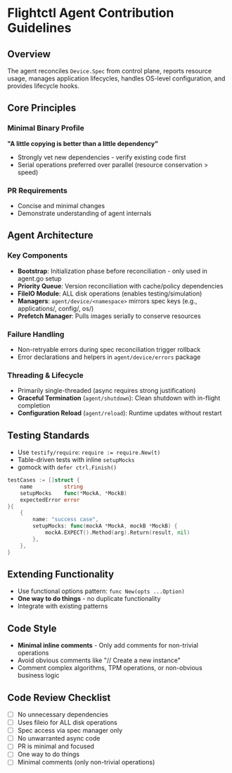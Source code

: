 # Flightctl Agent Contribution Guidelines

## Overview
The agent reconciles `Device.Spec` from control plane, reports resource usage, manages application lifecycles, handles OS-level configuration, and provides lifecycle hooks.

## Core Principles

### Minimal Binary Profile
**"A little copying is better than a little dependency"**
- Strongly vet new dependencies - verify existing code first
- Serial operations preferred over parallel (resource conservation > speed)

### PR Requirements
- Concise and minimal changes
- Demonstrate understanding of agent internals

## Agent Architecture

### Key Components
- **Bootstrap**: Initialization phase before reconciliation - only used in agent.go setup
- **Priority Queue**: Version reconciliation with cache/policy dependencies
- **FileIO Module**: ALL disk operations (enables testing/simulation)
- **Managers**: `agent/device/<namespace>` mirrors spec keys (e.g., applications/, config/, os/)
- **Prefetch Manager**: Pulls images serially to conserve resources

### Failure Handling
- Non-retryable errors during spec reconciliation trigger rollback
- Error declarations and helpers in `agent/device/errors` package

### Threading & Lifecycle
- Primarily single-threaded (async requires strong justification)
- **Graceful Termination** (`agent/shutdown`): Clean shutdown with in-flight completion
- **Configuration Reload** (`agent/reload`): Runtime updates without restart

## Testing Standards
- Use `testify/require`: `require := require.New(t)`
- Table-driven tests with inline `setupMocks`
- gomock with `defer ctrl.Finish()`

```go
testCases := []struct {
    name          string
    setupMocks    func(*MockA, *MockB)
    expectedError error
}{
    {
        name: "success case",
        setupMocks: func(mockA *MockA, mockB *MockB) {
            mockA.EXPECT().Method(arg).Return(result, nil)
        },
    },
}
```

## Extending Functionality
- Use functional options pattern: `func New(opts ...Option)`
- **One way to do things** - no duplicate functionality
- Integrate with existing patterns

## Code Style
- **Minimal inline comments** - Only add comments for non-trivial operations
- Avoid obvious comments like "// Create a new instance"
- Comment complex algorithms, TPM operations, or non-obvious business logic

## Code Review Checklist
- [ ] No unnecessary dependencies
- [ ] Uses fileio for ALL disk operations
- [ ] Spec access via spec manager only
- [ ] No unwarranted async code
- [ ] PR is minimal and focused
- [ ] One way to do things
- [ ] Minimal comments (only non-trivial operations)